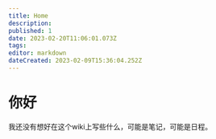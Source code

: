 ```yaml
---
title: Home
description: 
published: 1
date: 2023-02-20T11:06:01.073Z
tags: 
editor: markdown
dateCreated: 2023-02-09T15:36:04.252Z
---
```


# 你好
我还没有想好在这个wiki上写些什么，可能是笔记，可能是日程。